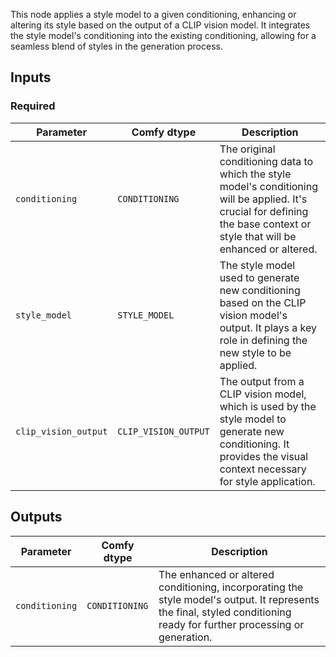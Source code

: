 
This node applies a style model to a given conditioning, enhancing or altering its style based on the output of a CLIP vision model. It integrates the style model's conditioning into the existing conditioning, allowing for a seamless blend of styles in the generation process.

## Inputs

### Required

| Parameter             | Comfy dtype          | Description |
|-----------------------|-----------------------|-------------|
| `conditioning`        | `CONDITIONING`       | The original conditioning data to which the style model's conditioning will be applied. It's crucial for defining the base context or style that will be enhanced or altered. |
| `style_model`         | `STYLE_MODEL`        | The style model used to generate new conditioning based on the CLIP vision model's output. It plays a key role in defining the new style to be applied. |
| `clip_vision_output`  | `CLIP_VISION_OUTPUT` | The output from a CLIP vision model, which is used by the style model to generate new conditioning. It provides the visual context necessary for style application. |

## Outputs

| Parameter            | Comfy dtype           | Description |
|----------------------|-----------------------|-------------|
| `conditioning`       | `CONDITIONING`        | The enhanced or altered conditioning, incorporating the style model's output. It represents the final, styled conditioning ready for further processing or generation. |

